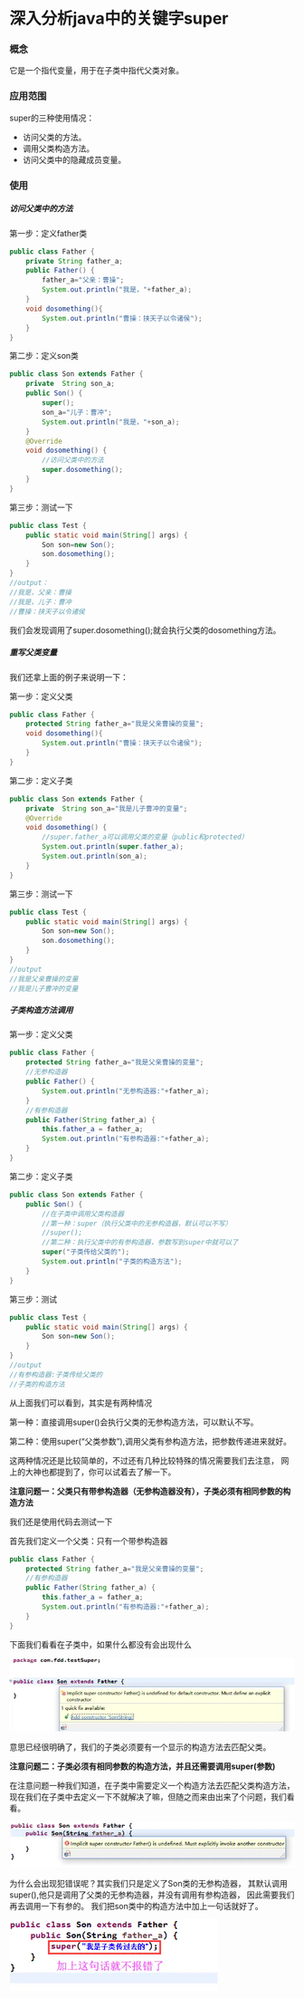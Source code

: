 # 深入分析java中的关键字super

### 概念
    
它是一个指代变量，用于在子类中指代父类对象。

### 应用范围

super的三种使用情况：

* 访问父类的方法。
* 调用父类构造方法。
* 访问父类中的隐藏成员变量。

### 使用

##### 访问父类中的方法

第一步：定义father类

```java
public class Father {
    private String father_a;
    public Father() {
        father_a="父亲：曹操";
        System.out.println("我是，"+father_a);
    }
    void dosomething(){
        System.out.println("曹操：挟天子以令诸侯");
    }   
}
```

第二步：定义son类

```java
public class Son extends Father {
    private  String son_a;
    public Son() {
        super();
        son_a="儿子：曹冲";
        System.out.println("我是，"+son_a);
    }
    @Override
    void dosomething() {
        //访问父类中的方法
        super.dosomething();
    }
}
```

第三步：测试一下
```java
public class Test {
    public static void main(String[] args) {
        Son son=new Son();
        son.dosomething();
    }
}
//output：
//我是，父亲：曹操
//我是，儿子：曹冲
//曹操：挟天子以令诸侯
```
我们会发现调用了super.dosomething();就会执行父类的dosomething方法。

##### 重写父类变量

我们还拿上面的例子来说明一下：

第一步：定义父类

```java
public class Father {
    protected String father_a="我是父亲曹操的变量";
    void dosomething(){
        System.out.println("曹操：挟天子以令诸侯");
    }   
}
```

第二步：定义子类
```java
public class Son extends Father {
    private  String son_a="我是儿子曹冲的变量";
    @Override
    void dosomething() {
        //super.father_a可以调用父类的变量（public和protected）
        System.out.println(super.father_a);
        System.out.println(son_a);
    }
}
```
第三步：测试一下
```java
public class Test {
    public static void main(String[] args) {
        Son son=new Son();
        son.dosomething();
    }
}
//output
//我是父亲曹操的变量
//我是儿子曹冲的变量
```
##### 子类构造方法调用

第一步：定义父类

```java
public class Father {
    protected String father_a="我是父亲曹操的变量";
    //无参构造器
    public Father() {
        System.out.println("无参构造器:"+father_a);
    }
    //有参构造器
    public Father(String father_a) {
        this.father_a = father_a;
        System.out.println("有参构造器:"+father_a);
    }
}
```
第二步：定义子类
```java
public class Son extends Father {
    public Son() {
        //在子类中调用父类构造器
        //第一种：super（执行父类中的无参构造器，默认可以不写）
        //super();
        //第二种：执行父类中的有参构造器，参数写到super中就可以了
        super("子类传给父类的");
        System.out.println("子类的构造方法");
    }
}
```
第三步：测试
```java
public class Test {
    public static void main(String[] args) {
        Son son=new Son();
    }
}
//output
//有参构造器:子类传给父类的
//子类的构造方法
```

从上面我们可以看到，其实是有两种情况

第一种：直接调用super()会执行父类的无参构造方法，可以默认不写。

第二种：使用super(“父类参数”),调用父类有参构造方法，把参数传递进来就好。

这两种情况还是比较简单的，不过还有几种比较特殊的情况需要我们去注意，
网上的大神也都提到了，你可以试着去了解一下。

**注意问题一：父类只有带参构造器（无参构造器没有），子类必须有相同参数的构造方法**

我们还是使用代码去测试一下

首先我们定义一个父类：只有一个带参构造器

```java
public class Father {
    protected String father_a="我是父亲曹操的变量";
    //有参构造器
    public Father(String father_a) {
        this.father_a = father_a;
        System.out.println("有参构造器:"+father_a);
    }
}
```

下面我们看看在子类中，如果什么都没有会出现什么

![](../image/c5/super-1.png)

意思已经很明确了，我们的子类必须要有一个显示的构造方法去匹配父类。

**注意问题二：子类必须有相同参数的构造方法，并且还需要调用super(参数)**

在注意问题一种我们知道，在子类中需要定义一个构造方法去匹配父类构造方法，
现在我们在子类中去定义一下不就解决了嘛，但随之而来由出来了个问题，我们看看。

![](../image/c5/super-2.png)

为什么会出现犯错误呢？其实我们只是定义了Son类的无参构造器，
其默认调用super(),他只是调用了父类的无参构造器，并没有调用有参构造器，
因此需要我们再去调用一下有参的。
我们把son类中的构造方法中加上一句话就好了。

![](../image/c5/super-3.png)
